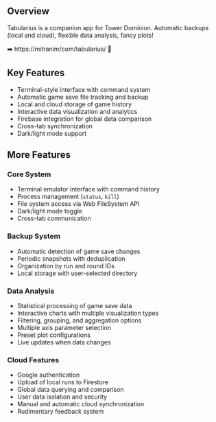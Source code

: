 ## Overview

Tabularius is a companion app for Tower Dominion. Automatic backups (local and cloud), flexible data analysis, fancy plots!

➡️ https://mitranim/com/tabularius/ 🚀

## Key Features

- Terminal-style interface with command system
- Automatic game save file tracking and backup
- Local and cloud storage of game history
- Interactive data visualization and analytics
- Firebase integration for global data comparison
- Cross-tab synchronization
- Dark/light mode support

## More Features

### Core System

- Terminal emulator interface with command history
- Process management (`status`, `kill`)
- File system access via Web FileSystem API
- Dark/light mode toggle
- Cross-tab communication

### Backup System

- Automatic detection of game save changes
- Periodic snapshots with deduplication
- Organization by run and round IDs
- Local storage with user-selected directory

### Data Analysis

- Statistical processing of game save data
- Interactive charts with multiple visualization types
- Filtering, grouping, and aggregation options
- Multiple axis parameter selection
- Preset plot configurations
- Live updates when data changes

### Cloud Features

- Google authentication
- Upload of local runs to Firestore
- Global data querying and comparison
- User data isolation and security
- Manual and automatic cloud synchronization
- Rudimentary feedback system
